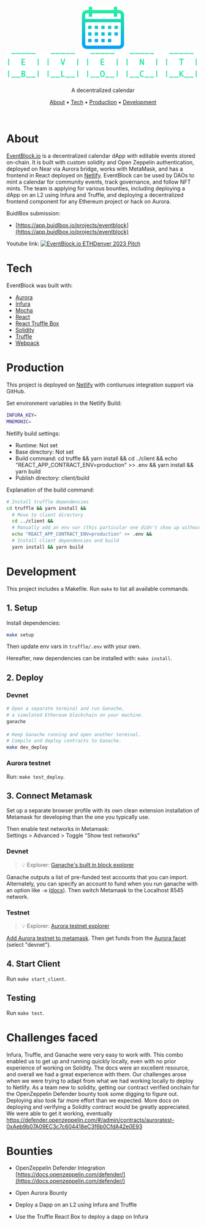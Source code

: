 <p align="center">
  <div align="center">
    <img width="110px" style="border-radius: 10px;" src="client/public/logos/logo-square.png">
    <img src="client/public/logos/name-lg.png">
  </div>
  <p align="center">A decentralized calendar</p>
  <p align="center">
    <a href="#about">About</a>
    •
    <a href="#tech">Tech</a>
    •
    <a href="#production">Production</a>
    •
    <a href="#development">Development</a>
  </p>

</p>
<br/>

# About
[EventBlock.io](https://EventBlock.io/) is a decentralized calendar dApp with editable events stored on-chain. It is built with custom solidity and Open Zeppelin authentication, deployed on Near via Aurora bridge, works with MetaMask, and has a frontend in React deployed on [Netlify](https://www.netlify.com/). EventBlock can be used by DAOs to mint a calendar for community events, track governance, and follow NFT mints. The team is applying for various bounties, including deploying a dApp on an L2 using Infura and Truffle, and deploying a decentralized frontend component for any Ethereum project or hack on Aurora.

BuidlBox submission:
- [https://app.buidlbox.io/projects/eventblock](https://app.buidlbox.io/projects/eventblock)

Youtube link:
[![EventBlock.io ETHDenver 2023 Pitch](https://img.youtube.com/vi/J-scP5i8CUM/0.jpg)](https://www.youtube.com/watch?v=J-scP5i8CUM)


# Tech
EventBlock was built with:
- [Aurora](https://aurora.dev/)
- [Infura](https://www.infura.io/)
- [Mocha](https://mochajs.org/)
- [React](https://reactjs.org/)
- [React Truffle Box](https://trufflesuite.com/boxes/react/)
- [Solidity](https://soliditylang.org/)
- [Truffle](https://trufflesuite.com)
- [Webpack](https://webpack.js.org)

# Production
This project is deployed on [Netlify](https://www.netlify.com/) with contiunuos integration support via GitHub.

Set environment variables in the Netlify Build:
```sh
INFURA_KEY=
MNEMONIC=
```
Netlify build settings:
- Runtime: Not set
- Base directory: Not set
- Build command: cd truffle && yarn install && cd ../client && echo "REACT_APP_CONTRACT_ENV=production" >> .env && yarn install && yarn build
- Publish directory: client/build

Explanation of the build command:
```sh
# Install truffle dependencies
cd truffle && yarn install &&
  # Move to client directory
  cd ../client &&
  # Manually add an env var (this particular one didn't show up without this)
  echo "REACT_APP_CONTRACT_ENV=production" >> .env &&
  # Install client dependencies and build
  yarn install && yarn build
```

# Development
This project includes a Makefile. Run `make` to list all available commands.

## 1. Setup
Install dependencies:
```sh
make setup
```
Then update env vars in `truffle/.env` with your own.

Hereafter, new dependencies can be installed with: `make install`.

## 2. Deploy
### Devnet
```sh
# Open a separate terminal and run Ganache,
# a simulated Ethereum blockchain on your machine.
ganache

# Keep Ganache running and open another terminal.
# Compile and deploy contracts to Ganache.
make dev_deploy
```

### Aurora testnet
Run: `make test_deploy`.

## 3. Connect Metamask
Set up a separate browser profile with its own clean extension installation of Metamask for developing than the one you typically use.

Then enable test networks in Metamask:
</br>
Settings > Advanced > Toggle "Show test networks"


### Devnet
> 💡 Explorer: [Ganache's built in block explorer](https://trufflesuite.com/ganache/)

Ganache outputs a list of pre-funded test accounts that you can import. Alternately, you can specify an account to fund when you run ganache with an option like `-m` ([docs](https://github.com/trufflesuite/ganache#documentation)).
Then switch Metamask to the Localhost 8545 network.

### Testnet
> 💡 Explorer: [Aurora testnet explorer](https://explorer.testnet.aurora.dev/)

[Add Aurora testnet to metamask](https://doc.aurora.dev/interact/metamask/#connecting-metamask-to-aurora). Then get funds from the [Aurora facet](https://aurora.dev/faucet) (select "devnet").

## 4. Start Client
Run `make start_client`.

## Testing
Run `make test`.

# Challenges faced
Infura, Truffle, and Ganache were very easy to work with. This combo enabled us to get up and running quickly locally, even with no prior experience of working on Solidity. The docs were an excellent resource, and overall we had a great experience with them. Our challenges arose when we were trying to adapt from what we had working locally to deploy to Netlify. As a team new to solidity, getting our contract verified onchain for the OpenZeppelin Defender bounty took some digging to figure out. Deploying also took far more effort than we expected. More docs on deploying and verifying a Solidity contract would be greatly appreciated. We were able to get it working, eventually https://defender.openzeppelin.com/#/admin/contracts/auroratest-0xAeb9b07A09EC3c7c604418eC3f6b0CfdA42e0E93

# Bounties
-  OpenZeppelin Defender Integration
[https://docs.openzeppelin.com/defender/](https://docs.openzeppelin.com/defender/)

-  Open Aurora Bounty

-  Deploy a Dapp on an L2 using Infura and Truffle

-  Use the Truffle React Box to deploy a dapp on Infura
